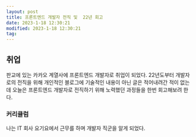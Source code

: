 ```yaml
---
layout: post
title: 프론트엔드 개발자 전직 및  22년 회고 
date: 2023-1-18 12:30:21
modified: 2023-1-18 12:30:21
tag: 
---
```


## 취업

판교에 있는 카카오 계열사에 프론트엔드 개발자로 취업이 되었다.
22년도부터 개발자로의 전직을 위해 개인적인 블로그에 기술적인 내용이 아닌 글은 적어내려간 적이 없는데 오늘은 프론트엔드 개발자로 전직하기 위해 노력했던 과정들을 한번 회고해보려 한다.

### 커리큘럼
나는 IT 회사 요기요에서 근무를 하며 개발자 직군을 알게 되었다. 
